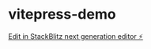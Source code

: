 # vitepress-demo

[Edit in StackBlitz next generation editor ⚡️](https://stackblitz.com/~/github.com/watchman-rorschach/vitepress-demo)